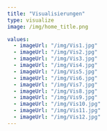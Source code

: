 ```yaml
---
title: "Visualisierungen"
type: visualize
image: /img/home_title.png

values:
  - imageUrl: "/img/Vis1.jpg"
  - imageUrl: "/img/Vis2.jpg"
  - imageUrl: "/img/Vis3.jpg"
  - imageUrl: "/img/Vis4.jpg"
  - imageUrl: "/img/Vis5.jpg"
  - imageUrl: "/img/Vis6.jpg"
  - imageUrl: "/img/Vis7.jpg"
  - imageUrl: "/img/Vis8.jpg"
  - imageUrl: "/img/Vis9.jpg"
  - imageUrl: "/img/Vis10.jpg"
  - imageUrl: "/img/Vis11.jpg"
  - imageUrl: "/img/Vis12.jpg"
---
```

